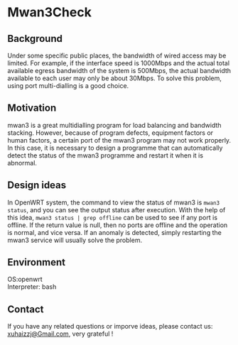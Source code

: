 # Mwan3Check
## Background
Under some specific public places, the bandwidth of wired access may be limited. For example, if the interface speed is 1000Mbps and the actual total available egress bandwidth of the system is 500Mbps, the actual bandwidth available to each user may only be about 30Mbps. To solve this problem, using port multi-dialling is a good choice.
## Motivation
mwan3 is a great multidialling program for load balancing and bandwidth stacking. However, because of program defects, equipment factors or human factors, a certain port of the mwan3 program may not work properly. In this case, it is necessary to design a programme that can automatically detect the status of the mwan3 programme and restart it when it is abnormal.
## Design ideas
In OpenWRT system, the command to view the status of mwan3 is `mwan3 status`, and you can see the output status after execution. With the help of this idea, `mwan3 status | grep offline` can be used to see if any port is offline. If the return value is null, then no ports are offline and the operation is normal, and vice versa. If an anomaly is detected, simply restarting the mwan3 service will usually solve the problem.
## Environment
OS:openwrt \
Interpreter: bash
## Contact
If you have any related questions or imporve ideas, please contact us: xuhaizzj@Gmail.com, very grateful !
